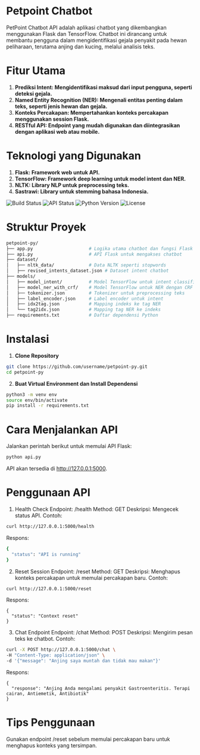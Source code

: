 # Petpoint Chatbot
PetPoint Chatbot API adalah aplikasi chatbot yang dikembangkan menggunakan Flask dan TensorFlow. Chatbot ini dirancang untuk membantu pengguna dalam mengidentifikasi gejala penyakit pada hewan peliharaan, terutama anjing dan kucing, melalui analisis teks.

# Fitur Utama
1. **Prediksi Intent: Mengidentifikasi maksud dari input pengguna, seperti deteksi gejala.**
2. **Named Entity Recognition (NER): Mengenali entitas penting dalam teks, seperti jenis hewan dan gejala.**
3. **Konteks Percakapan: Mempertahankan konteks percakapan menggunakan session Flask.**
4. **RESTful API: Endpoint yang mudah digunakan dan diintegrasikan dengan aplikasi web atau mobile.**

# Teknologi yang Digunakan
1. **Flask: Framework web untuk API.**
2. **TensorFlow: Framework deep learning untuk model intent dan NER.**
3. **NLTK: Library NLP untuk preprocessing teks.**
4. **Sastrawi: Library untuk stemming bahasa Indonesia.**

![Build Status](https://img.shields.io/badge/build-passing-brightgreen)
![API Status](https://img.shields.io/badge/API-available-blue)
![Python Version](https://img.shields.io/badge/python-3.9%2B-blue)
![License](https://img.shields.io/badge/license-MIT-green)

# Struktur Proyek
```bash
petpoint-py/
├── app.py                     # Logika utama chatbot dan fungsi Flask
├── api.py                     # API Flask untuk mengakses chatbot
├── dataset/
│   ├── nltk_data/             # Data NLTK seperti stopwords
│   ├── revised_intents_dataset.json # Dataset intent chatbot
├── models/
│   ├── model_intent/          # Model TensorFlow untuk intent classification
│   ├── model_ner_with_crf/    # Model TensorFlow untuk NER dengan CRF
│   ├── tokenizer.json         # Tokenizer untuk preprocessing teks
│   ├── label_encoder.json     # Label encoder untuk intent
│   ├── idx2tag.json           # Mapping indeks ke tag NER
│   └── tag2idx.json           # Mapping tag NER ke indeks
├── requirements.txt           # Daftar dependensi Python
```
# Instalasi
1. **Clone Repository**
```bash
git clone https://github.com/username/petpoint-py.git
cd petpoint-py
```
2. **Buat Virtual Environment dan Install Dependensi**
```bash
python3 -m venv env
source env/bin/activate
pip install -r requirements.txt
```

# Cara Menjalankan API
Jalankan perintah berikut untuk memulai API Flask:

```bash
python api.py
```
API akan tersedia di http://127.0.0.1:5000.

# Penggunaan API
1. Health Check
Endpoint: /health
Method: GET
Deskripsi: Mengecek status API.
Contoh:
```bash
curl http://127.0.0.1:5000/health
```
Respons:
```bash
{
  "status": "API is running"
}
```
2. Reset Session
Endpoint: /reset
Method: GET
Deskripsi: Menghapus konteks percakapan untuk memulai percakapan baru.
Contoh:
```bash
curl http://127.0.0.1:5000/reset
```
Respons:
```
{
  "status": "Context reset"
}
```
3. Chat Endpoint
Endpoint: /chat
Method: POST
Deskripsi: Mengirim pesan teks ke chatbot.
Contoh:
```bash
curl -X POST http://127.0.0.1:5000/chat \
-H "Content-Type: application/json" \
-d '{"message": "Anjing saya muntah dan tidak mau makan"}'
```
Respons:
```
{
  "response": "Anjing Anda mengalami penyakit Gastroenteritis. Terapi cairan, Antiemetik, Antibiotik"
}
```
# Tips Penggunaan
Gunakan endpoint /reset sebelum memulai percakapan baru untuk menghapus konteks yang tersimpan.
